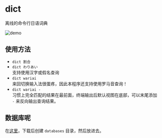 # dict

离线的命令行日语词典

![demo](https://user-images.githubusercontent.com/24885181/212703329-a306d9fd-b8f6-473c-836f-d9b19363fab1.png)

## 使用方法
- `dict 割合`
- `dict わりあい`  
  支持使用汉字或假名查询
- `dict wariai`  
  来回切换输入法很蛋疼，因此本程序还支持使用罗马音查询！
- `dict wariai -`  
  习惯上完全匹配的结果在最前面，终端输出后默认视图在底部，可以末尾添加 `-` 来反向输出查询结果。

## 数据库呢

在[这里](https://github.com/flaribbit/dict/releases/tag/databases)，下载后创建 `databases` 目录，然后放进去。
